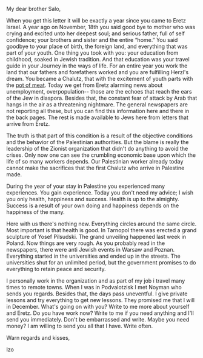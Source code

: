 My dear brother Salo,

When you get this letter it will be exactly a year since you came to Eretz Israel. A year ago on November, 18th you said good bye to mother who was crying and excited unto her deepest soul; and serious father, full of self confidence; your brothers and sister and the entire “home.” You said goodbye to your place of birth, the foreign land, and everything that was part of your youth. One thing you took with you: your education from childhood, soaked in Jewish tradition. And that education was your travel guide in your Journey in the ways of life. For an entire year you work the land that our fathers and forefathers worked and you are fulfilling Herzl's dream. You became a Chalutz, that with the excitement of youth parts with the <a href="#" title="The wealth and good food in diaspora. refers to the Hebrews who left Egypt and complained about the pot of meat so as to live in poverty for an ideology">pot of meat</a>. Today we get from Eretz alarming news about unemployment, overpopulation-- those are the echoes that reach the ears of the Jew in diaspora. Besides that, the constant fear of attack by Arab that hangs in the air as a threatening nightmare. The general newspapers are not reporting all these, but you can find this information here and there in the back pages. The rest is made available to Jews here from letters that arrive from Eretz.

The truth is that part of this condition is a result of the objective conditions and the behavior of the Palestinian authorities. But the blame is really the leadership of the Zionist organization that didn't do anything to avoid the crises. Only now one can see the crumbling economic base upon which the life of so many workers depends. Our Palestinian worker already today cannot make the sacrifices that the first Chalutz who arrive in Palestine made.

During the year of your stay in Palestine you experienced many experiences. You gain experience. Today you don't need my advice; I wish you only health, happiness and success. Health is up to the almighty. Success is a result of your own doing and happiness depends on the happiness of the many.

Here with us there's nothing new. Everything circles around the same circle. Most important is that health is good. In Tarnopol there was erected a grand sculpture of Yosef Pilsudski. The grand unveiling happened last week in Poland. Now things are very rough. As you probably read in the newspapers, there were anti Jewish events in Warsaw and Poznan. Everything started in the universities and ended up in the streets. The universities shut for an unlimited period, but the government promises to do everything to retain peace and security.

I personally work in the organization and as part of my job i travel many times to remote towns. When I was in Podvalotzisk I met Noyman who sends you regards. Besides that, the days pass uneventful. I give private lessons and try everything to get new lessons. They promised me that I will in December. What's going on with you? Write to me more about yourself and Eretz. Do you have work now? Write to me if you need anything and I'll send you immediately. Don't be embarrassed and write. Maybe you need money? I am willing to send you all that I have. Write often.

Warn regards and kisses,

Izo
